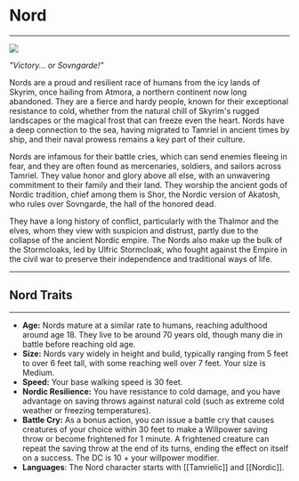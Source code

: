 # Nord
---

<img 
  src='https://s-media-cache-ak0.pinimg.com/originals/25/e5/04/25e504ec0dceca86a1d4c080ffe3bb02.jpg' />

*"Victory... or Sovngarde!"*

Nords are a proud and resilient race of humans from the icy lands of Skyrim, once hailing from Atmora, a northern continent now long abandoned. They are a fierce and hardy people, known for their exceptional resistance to cold, whether from the natural chill of Skyrim's rugged landscapes or the magical frost that can freeze even the heart. Nords have a deep connection to the sea, having migrated to Tamriel in ancient times by ship, and their naval prowess remains a key part of their culture. 

Nords are infamous for their battle cries, which can send enemies fleeing in fear, and they are often found as mercenaries, soldiers, and sailors across Tamriel. They value honor and glory above all else, with an unwavering commitment to their family and their land. They worship the ancient gods of Nordic tradition, chief among them is Shor, the Nordic version of Akatosh, who rules over Sovngarde, the hall of the honored dead. 

They have a long history of conflict, particularly with the Thalmor and the elves, whom they view with suspicion and distrust, partly due to the collapse of the ancient Nordic empire. The Nords also make up the bulk of the Stormcloaks, led by Ulfric Stormcloak, who fought against the Empire in the civil war to preserve their independence and traditional ways of life. 

---

## Nord Traits
---

- **Age:** Nords mature at a similar rate to humans, reaching adulthood around age 18. They live to be around 70 years old, though many die in battle before reaching old age.
- **Size:** Nords vary widely in height and build, typically ranging from 5 feet to over 6 feet tall, with some reaching well over 7 feet. Your size is Medium.
- **Speed:** Your base walking speed is 30 feet.
- **Nordic Resilience:** You have resistance to cold damage, and you have advantage on saving throws against natural cold (such as extreme cold weather or freezing temperatures).
- **Battle Cry:** As a bonus action, you can issue a battle cry that causes creatures of your choice within 30 feet to make a Willpower saving throw or become frightened for 1 minute. A frightened creature can repeat the saving throw at the end of its turns, ending the effect on itself on a success. The DC is 10 + your willpower modifier.
- **Languages**: The Nord character starts with [[Tamrielic]] and [[Nordic]].